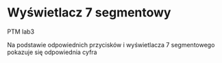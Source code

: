 # Wyświetlacz 7 segmentowy
PTM lab3

Na podstawie odpowiednich przycisków i wyświetlacza 7 segmentowego pokazuje się odpowiednia cyfra

